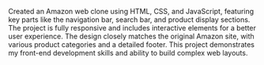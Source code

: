 Created an Amazon web clone using HTML, CSS, and JavaScript, featuring key parts like the navigation bar, search bar, and product display sections. The project is fully responsive and includes interactive elements for a better user experience. The design closely matches the original Amazon site, with various product categories and a detailed footer. This project demonstrates my front-end development skills and ability to build complex web layouts.

